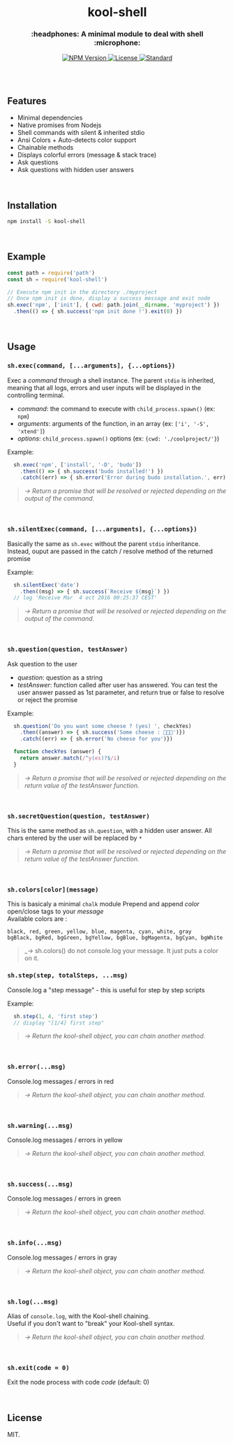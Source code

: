 <h1 align="center">kool-shell</h1>
<h3 align="center">:headphones: A minimal module to deal with shell :microphone:</h3>

<div align="center">
  <!-- NPM Version -->
  <a href="https://www.npmjs.com/package/kool-shell">
    <img src="https://img.shields.io/npm/v/kool-shell.svg?style=flat-square" alt="NPM Version" />
  </a>
  <!-- License -->
  <a href="https://raw.githubusercontent.com/pqml/kool-shell/master/LICENSE">
    <img src="https://img.shields.io/badge/license-MIT-blue.svg?style=flat-square" alt="License" />
  </a>
  <!-- Standard -->
  <a href="http://standardjs.com/">
    <img src="https://img.shields.io/badge/code%20style-standard-brightgreen.svg?style=flat-square" alt="Standard" />
  </a>
</div>

<br><br>

## Features

- Minimal dependencies
- Native promises from Nodejs
- Shell commands with silent & inherited stdio
- Ansi Colors + Auto-detects color support
- Chainable methods
- Displays colorful errors (message & stack trace)
- Ask questions
- Ask questions with hidden user answers

<br>

## Installation

```sh
npm install -S kool-shell
```


<br>

## Example
```javascript
const path = require('path')
const sh = require('kool-shell')

// Execute npm init in the directory ./myproject
// Once npm init is done, display a success message and exit node
sh.exec('npm', ['init'], { cwd: path.join(__dirname, 'myproject') })
  .then(() => { sh.success('npm init done !').exit(0) })

```

<br>

## Usage

### `sh.exec(command, [...arguments], {...options})`

Exec a _command_ through a shell instance. The parent `stdio` is inherited, meaning that all logs, errors and user inputs will be displayed in the controlling terminal.

* _command_: the command to execute with `child_process.spawn()` (ex: `npm`)
* _arguments_: arguments of the function, in an array (ex: `['i', '-S', 'xtend']`)
* _options_: `child_process.spawn()` options (ex: `{cwd: './coolproject/'}`)

Example:
```js
  sh.exec('npm', ['install', '-D', 'budo'])
    .then(() => { sh.success('budo installed!') })
    .catch((err) => { sh.error('Error during budo installation.', err) })
```

> _→  Return a promise that will be resolved or rejected depending on the output of the command._

<br>

### `sh.silentExec(command, [...arguments], {...options})`

Basically the same as `sh.exec` without the parent `stdio` inheritance.
<br>
Instead, ouput are passed in the catch / resolve method of the returned promise
<br>

Example:
```js
  sh.silentExec('date')
    .then((msg) => { sh.success(`Receive ${msg}`) })
  // log 'Receive Mar  4 oct 2016 00:25:37 CEST'
```

> _→  Return a promise that will be resolved or rejected depending on the output of the command._

<br>

### `sh.question(question, testAnswer)`

Ask question to the user
<br>
* _question_: question as a string
* _testAnswer_: function called after user has answered. You can test the user answer passed as 1st parameter, and return true or false to resolve or reject the promise

Example:
```js
  sh.question('Do you want some cheese ? (yes) ', checkYes)
    .then((answer) => { sh.success('Some cheese : 🧀🧀🧀')})
    .catch((err) => { sh.error('No cheese for you')})

  function checkYes (answer) {
    return answer.match(/^y(es)?$/i)
  }
```

> _→  Return a promise that will be resolved or rejected depending on the return value of the testAnswer function._

<br>

### `sh.secretQuestion(question, testAnswer)`

This is the same method as `sh.question`, with a hidden user answer. 
All chars entered by the user will be replaced by `*`


> _→  Return a promise that will be resolved or rejected depending on the return value of the testAnswer function._

<br>


### `sh.colors[color](message)`

This is basicaly a minimal `chalk` module
Prepend and append _color_ open/close tags to your _message_<br>
Available colors are : <br>
```
black, red, green, yellow, blue, magenta, cyan, white, gray
bgBlack, bgRed, bgGreen, bgYellow, bgBlue, bgMagenta, bgCyan, bgWhite
```

> _→  sh.colors() do not console.log your message. It just puts a color on it.


### `sh.step(step, totalSteps, ...msg)`

Console.log a "step message" - this is useful for step by step scripts

Example:
```js
  sh.step(1, 4, 'first step')
  // display "[1/4] first step"
```

> _→  Return the kool-shell object, you can chain another method._

<br>

### `sh.error(...msg)`

Console.log messages / errors in red
<br>
> _→  Return the kool-shell object, you can chain another method._

<br>

### `sh.warning(...msg)`

Console.log messages / errors in yellow
<br>
> _→  Return the kool-shell object, you can chain another method._

<br>

### `sh.success(...msg)`

Console.log messages / errors in green
<br>
> _→  Return the kool-shell object, you can chain another method._

<br>

### `sh.info(...msg)`

Console.log messages / errors in gray
<br>
> _→  Return the kool-shell object, you can chain another method._

<br>

### `sh.log(...msg)`

Alias of `console.log`, with the Kool-shell chaining. <br>
Useful if you don't want to "break" your Kool-shell syntax.
<br>
> _→  Return the kool-shell object, you can chain another method._

<br>

### `sh.exit(code = 0)`

Exit the node process with code _code_ (default: 0)

<br>

## License
MIT.
